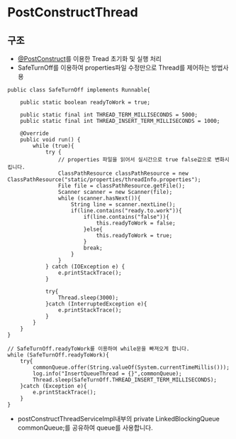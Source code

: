 # PostConstructThread

## 구조
* [@PostConstruct](https://gist.github.com/lhy880518/f3875cd2f2b1198e80ebc14acbeb80a5)를 이용한 Tread 초기화 및 실행 처리
* SafeTurnOff를 이용하여 properties파일 수정만으로 Thread를 제어하는 방법사용
~~~
public class SafeTurnOff implements Runnable{

    public static boolean readyToWork = true;

    public static final int THREAD_TERM_MILLISECONDS = 5000;
    public static final int THREAD_INSERT_TERM_MILLISECONDS = 1000;

    @Override
    public void run() {
        while (true){
            try {
                // properties 파일을 읽어서 실시간으로 true false값으로 변화시킵니다.
                ClassPathResource classPathResource = new ClassPathResource("static/properties/threadInfo.properties");
                File file = classPathResource.getFile();
                Scanner scanner = new Scanner(file);
                while (scanner.hasNext()){
                    String line = scanner.nextLine();
                    if(line.contains("ready.to.work")){
                        if(line.contains("false")){
                            this.readyToWork = false;
                        }else{
                            this.readyToWork = true;
                        }
                        break;
                    }
                }
            } catch (IOException e) {
                e.printStackTrace();
            }

            try{
                Thread.sleep(3000);
            }catch (InterruptedException e){
                e.printStackTrace();
            }
        }
    }
}
~~~
~~~
// SafeTurnOff.readyToWork를 이용하여 while문을 빠져오게 합니다.
while (SafeTurnOff.readyToWork){
    try{
        commonQueue.offer(String.valueOf(System.currentTimeMillis()));
        log.info("InsertQueueThread = {}",commonQueue);
        Thread.sleep(SafeTurnOff.THREAD_INSERT_TERM_MILLISECONDS);
    }catch (Exception e){
        e.printStackTrace();
    }
}
~~~

* postConstructThreadServiceImpl내부의 private LinkedBlockingQueue<String> commonQueue;를 공유하여 queue를 사용합니다.